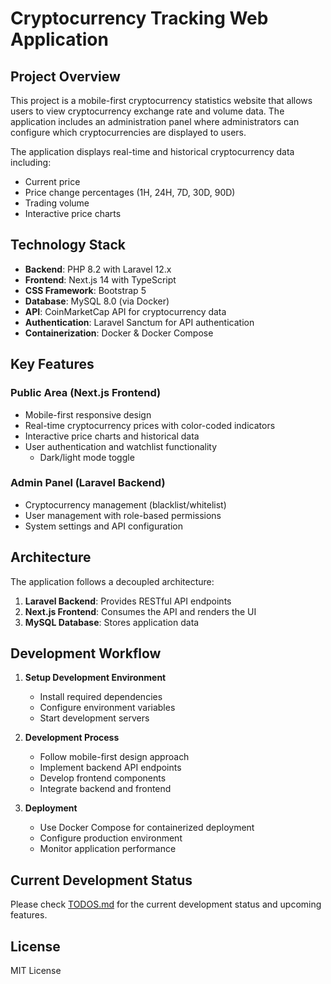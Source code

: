 # Cryptocurrency Tracking Web Application

## Project Overview

This project is a mobile-first cryptocurrency statistics website that allows users to view cryptocurrency exchange rate and volume data. The application includes an administration panel where administrators can configure which cryptocurrencies are displayed to users.

The application displays real-time and historical cryptocurrency data including:

- Current price
- Price change percentages (1H, 24H, 7D, 30D, 90D)
- Trading volume
- Interactive price charts

## Technology Stack

- **Backend**: PHP 8.2 with Laravel 12.x
- **Frontend**: Next.js 14 with TypeScript
- **CSS Framework**: Bootstrap 5
- **Database**: MySQL 8.0 (via Docker)
- **API**: CoinMarketCap API for cryptocurrency data
- **Authentication**: Laravel Sanctum for API authentication
- **Containerization**: Docker & Docker Compose

## Key Features

### Public Area (Next.js Frontend)

- Mobile-first responsive design
- Real-time cryptocurrency prices with color-coded indicators
- Interactive price charts and historical data
- User authentication and watchlist functionality
  - Dark/light mode toggle

### Admin Panel (Laravel Backend)

- Cryptocurrency management (blacklist/whitelist)
- User management with role-based permissions
- System settings and API configuration

## Architecture

The application follows a decoupled architecture:

1. **Laravel Backend**: Provides RESTful API endpoints
2. **Next.js Frontend**: Consumes the API and renders the UI
3. **MySQL Database**: Stores application data

## Development Workflow

1. **Setup Development Environment**

   - Install required dependencies
   - Configure environment variables
   - Start development servers

2. **Development Process**

   - Follow mobile-first design approach
   - Implement backend API endpoints
   - Develop frontend components
   - Integrate backend and frontend

3. **Deployment**
   - Use Docker Compose for containerized deployment
   - Configure production environment
   - Monitor application performance

## Current Development Status

Please check [TODOS.md](TODOS.md) for the current development status and upcoming features.

## License

MIT License
